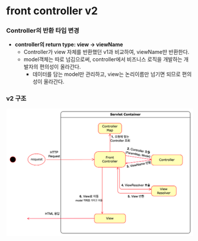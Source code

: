 # front controller v2

### Controller의 반환 타입 변경
- **controller의 return type: view -> viewName**
  - Controller가 view 자체를 반환했던 v1과 비교하여, viewName만 반환한다.
  - model객체는 따로 넘김으로써, controller에서 비즈니스 로직을 개발하는 개발자의 편의성이 올라간다.
    - 데이터를 담는 model만 관리하고, view는 논리이름만 넘기면 되므로 편의성이 올라간다.



### v2 구조
![img.png](v2_structure.png)
